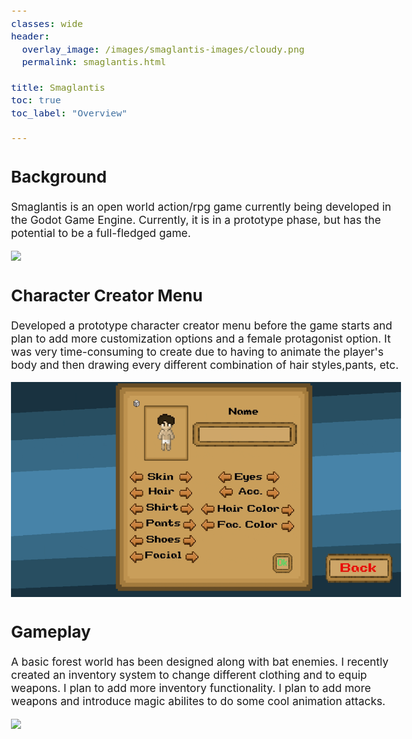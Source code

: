 ```yaml
---
classes: wide
header:
  overlay_image: /images/smaglantis-images/cloudy.png
  permalink: smaglantis.html

title: Smaglantis
toc: true
toc_label: "Overview"

---
```


<style type="text/css">
  body{
  font-size: 13pt;
}
</style>

## Background
Smaglantis is an open world action/rpg game currently being developed in the Godot Game Engine. Currently, it is in a prototype phase, but has the potential to be a full-fledged game. 

![](/images/smaglantis-images/Menu.gif)

## Character Creator Menu

Developed a prototype character creator menu before the game starts and plan to add more customization options and a female protagonist option. It was very time-consuming to create due to having to animate the player's body and then drawing every different combination of hair styles,pants, etc.

![](/images/smaglantis-images/characterCreator.gif)

## Gameplay

A basic forest world has been designed along with bat enemies. I recently created an inventory system to change different clothing and to equip weapons. I plan to add more inventory functionality. I plan to add more weapons and introduce magic abilites to do some cool animation attacks. 

![](/images/smaglantis-images/smag_gameplay.gif)
